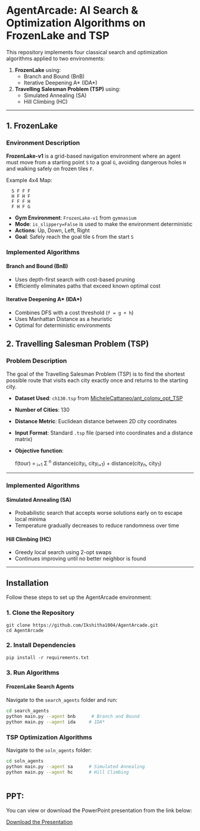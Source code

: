 # AgentArcade: AI Search & Optimization Algorithms on FrozenLake and TSP

This repository implements four classical search and optimization algorithms applied to two environments:

1. **FrozenLake** using:
   - Branch and Bound (BnB)
   - Iterative Deepening A* (IDA*)
2. **Travelling Salesman Problem (TSP)** using:
   - Simulated Annealing (SA)
   - Hill Climbing (HC)

---


## 1. FrozenLake 

### Environment Description

**FrozenLake-v1** is a grid-based navigation environment where an agent must move from a starting point `S` to a goal `G`, avoiding dangerous holes `H` and walking safely on frozen tiles `F`.

Example 4x4 Map:
```
  S F F F
  H F H F
  F F F H
  F H F G
```

- **Gym Environment**: `FrozenLake-v1` from `gymnasium`
- **Mode**: `is_slippery=False` is used to make the environment deterministic
- **Actions**: Up, Down, Left, Right
- **Goal**: Safely reach the goal tile `G` from the start `S`

### Implemented Algorithms

#### Branch and Bound (BnB)

- Uses depth-first search with cost-based pruning
- Efficiently eliminates paths that exceed known optimal cost

#### Iterative Deepening A* (IDA*)

- Combines DFS with a cost threshold (`f = g + h`)
- Uses Manhattan Distance as a heuristic
- Optimal for deterministic environments


## 2. Travelling Salesman Problem (TSP)

### Problem Description

The goal of the Travelling Salesman Problem (TSP) is to find the shortest possible route that visits each city exactly once and returns to the starting city.

- **Dataset Used**: `ch130.tsp` from [MicheleCattaneo/ant_colony_opt_TSP](https://github.com/MicheleCattaneo/ant_colony_opt_TSP)
- **Number of Cities**: 130
- **Distance Metric**: Euclidean distance between 2D city coordinates
- **Input Format**: Standard `.tsp` file (parsed into coordinates and a distance matrix)
- **Objective function**:

  f(tour) =<sub>  i=1</sub> Σ<sup> n</sup> distance(city<sub>i</sub>, city<sub>i+1</sub>) + distance(city<sub>n</sub>, city<sub>1</sub>)







---

### Implemented Algorithms

#### Simulated Annealing (SA)

- Probabilistic search that accepts worse solutions early on to escape local minima
- Temperature gradually decreases to reduce randomness over time

#### Hill Climbing (HC)

- Greedy local search using 2-opt swaps
- Continues improving until no better neighbor is found

---


## Installation

Follow these steps to set up the AgentArcade environment:

### 1. Clone the Repository
```
git clone https://github.com/Ikshitha1004/AgentArcade.git
cd AgentArcade
```

### 2. Install Dependencies
```
pip install -r requirements.txt
```

### 3. Run Algorithms

####  FrozenLake Search Agents

Navigate to the `search_agents` folder and run:
  ```bash
  cd search_agents
 python main.py --agent bnb      # Branch and Bound
 python main.py --agent ida     # IDA*
  ```


###  TSP Optimization Algorithms

Navigate to the `soln_agents` folder:
```bash
cd soln_agents
python main.py --agent sa      # Simulated Annealing
python main.py --agent hc      # Hill Climbing
 
```

## PPT:

You can view or download the PowerPoint presentation from the link below:

[Download the Presentation](https://github.com/Ikshitha1004/AgentArcade/blob/main/AI_ASSIGNMENT2.pptx)

